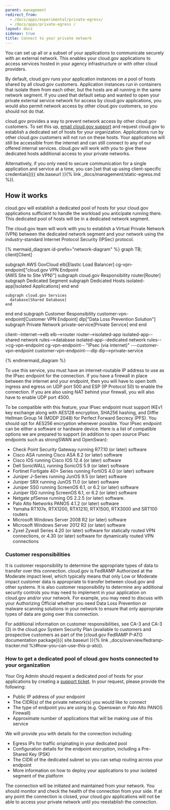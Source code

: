 ```yaml
---
parent: management
redirect_from:
  - /docs/apps/experimental/private-egress/
  - /docs/apps/private-egress /
layout: docs
sidenav: true
title: Connect to your private network
---
```


You can set up all or a subset of your applications to communicate securely with an external network. This enables your cloud.gov applications to access services hosted in your agency infrastructure or with other cloud providers.

By default, cloud.gov runs your application instances on a pool of hosts shared by all cloud.gov customers. Application instances run in containers that isolate them from each other, but the hosts are all running in the same network segment. If you used that default setup and wanted to open your private external service network for access by cloud.gov applications, you would also permit network access by other cloud.gov customers, so you should not do that.

cloud.gov provides a way to prevent network access by other cloud.gov customers. To set this up, [email cloud.gov support](#how-to-get-a-dedicated-pool-of-cloud-gov-hosts-connected-to-your-organization) and request cloud.gov to establish a dedicated set of hosts for your organization. Applications run by other cloud.gov customers will not run on these hosts. Your applications will still be accessible from the internet and can still connect to any of our offered internal services. cloud.gov will work with you to give these dedicated hosts additional access to your private networks.

Alternatively, if you only need to secure communication for a single application and service at a time, you can [set that up using client-specific credentials]({{ site.baseurl }}{% link _docs/management/static-egress.md %}).

## How it works

cloud.gov will establish a dedicated pool of hosts for your cloud.gov applications sufficient to handle the workload you anticipate running there. This dedicated pool of hosts will be in a dedicated network segment.

The cloud.gov team will work with you to establish a Virtual Private Network (VPN) between the dedicated network segment and your network using the industry-standard Internet Protocol Security (IPSec) protocol.

{% mermaid_diagram id-prefix="network-diagram" %}
graph TB;
  client[Client]

subgraph AWS GovCloud
    elb[Elastic Load Balancer]
    cg-vpn-endpoint["cloud.gov VPN Endpoint <br /> (AWS Site to Site VPN)"]
  subgraph cloud.gov Responsibility
    router[Router]
    subgraph Dedicated Segment
      subgraph Dedicated Hosts
        isolated-app[Isolated Applications]
      end
    end

    subgraph cloud.gov Services
      database[Shared Database]
    end
  end
end
  subgraph Customer Responsibility
    customer-vpn-endpoint[Customer VPN Endpoint]
    dlp["Data Loss Prevention Solution"]
    subgraph Private Network
      private-service[Private Service]
    end
  end

  client--internet-->elb
  elb-->router
  router-->isolated-app
  isolated-app--shared network rules-->database
  isolated-app--dedicated network rules-->cg-vpn-endpoint
  cg-vpn-endpoint-- "IPsec (via internet)" ---customer-vpn-endpoint
  customer-vpn-endpoint---dlp
  dlp-->private-service

{% endmermaid_diagram %}

To use this service, you must have an internet-routable IP address to use as the IPsec endpoint for the connection. If you have a firewall in place between the internet and your endpoint, then you will have to open both ingress and egress on UDP port 500 and ESP (IP Protocol 50) to enable the connection. If you are also using NAT behind your firewall, you will also have to enable UDP port 4500.

To be compatible with this feature, your IPsec endpoint must support IKEv1 key exchange along with AES128 encryption, SHA256 hashing, and Diffie Hellman Group 14 (MODP 2048) for Perfect Forward Secrecy (PFS). You should opt for AES256 encryption whenever possible. Your IPsec endpoint can be either a software or hardware device. Here is a list of compatible options we are prepared to support (in addition to open source IPsec endpoints such as strongSWAN and OpenSwan):

<!-- List from https://docs.aws.amazon.com/AmazonVPC/latest/NetworkAdminGuide/Introduction.html#DevicesTested -->

- Check Point Security Gateway running R77.10 (or later) software
- Cisco ASA running Cisco ASA 8.2 (or later) software
- Cisco IOS running Cisco IOS 12.4 (or later) software
- Dell SonicWALL running SonicOS 5.9 (or later) software
- Fortinet Fortigate 40+ Series running FortiOS 4.0 (or later) software
- Juniper J-Series running JunOS 9.5 (or later) software
- Juniper SRX running JunOS 11.0 (or later) software
- Juniper SSG running ScreenOS 6.1, or 6.2 (or later) software
- Juniper ISG running ScreenOS 6.1, or 6.2 (or later) software
- Netgate pfSense running OS 2.2.5 (or later) software.
- Palo Alto Networks PANOS 4.1.2 (or later) software
- Yamaha RT107e, RTX1200, RTX1210, RTX1500, RTX3000 and SRT100 routers
- Microsoft Windows Server 2008 R2 (or later) software
- Microsoft Windows Server 2012 R2 (or later) software
- Zyxel Zywall Series 4.20 (or later) software for statically routed VPN connections, or 4.30 (or later) software for dynamically routed VPN connections

### Customer responsibilities

It is customer responsibility to determine the appropriate types of data to transfer over this connection. cloud.gov is FedRAMP Authorized at the Moderate impact level, which typically means that only Low or Moderate impact customer data is appropriate to transfer between cloud.gov and other systems. It is also customer responsibility to determine any additional security controls you may need to implement in your application on cloud.gov and/or your network. For example, you may need to discuss with your Authorizing Official whether you need Data Loss Prevention or malware scanning solutions in your network to ensure that only appropriate types of data are going over this connection.

For additional information on customer responsibilities, see CA-3 and CA-3 (3) in the cloud.gov System Security Plan (available to customers and prospective customers as part of the [cloud.gov FedRAMP P-ATO documentation package]({{ site.baseurl }}{% link _docs/overview/fedramp-tracker.md %}#how-you-can-use-this-p-ato)).

### How to get a dedicated pool of cloud.gov hosts connected to your organization

Your Org Admin should request a dedicated pool of hosts for your applications  by creating a [support ticket](mailto:cloud-gov-support@gsa.gov?subject=Private%20Egress%20Request). In your request, please provide the following:

 - Public IP address of your endpoint
 - The CIDR(s) of the private network(s) you would like to connect
 - The type of endpoint you are using (e.g. Openswan or Palo Alto PANOS Firewall)
 - Approximate number of applications that will be making use of this service

We will provide you with details for the connection including:

 - Egress IPs for traffic originating in your dedicated pool
 - Configuration details for the endpoint encryption, including a Pre-Shared Key (PSK)
 - The CIDR of the dedicated subnet so you can setup routing across your endpoint
 - More information on how to deploy your applications to your isolated segment of the platform

The connection will be initiated and maintained from your network. You should monitor and check the health of the connection from your side. If at any point the connection is closed, your cloud.gov applications will not be able to access your private network until you reestablish the connection.